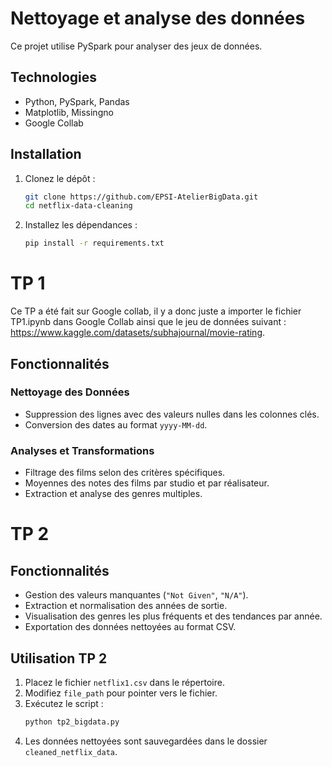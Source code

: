 # Nettoyage et analyse des données
Ce projet utilise PySpark pour analyser des jeux de données.

## Technologies

- Python, PySpark, Pandas
- Matplotlib, Missingno
- Google Collab

## Installation

1. Clonez le dépôt :
   ```bash
   git clone https://github.com/EPSI-AtelierBigData.git
   cd netflix-data-cleaning
   ```
2. Installez les dépendances :
   ```bash
   pip install -r requirements.txt
   ```

# TP 1

Ce TP a été fait sur Google collab, il y a donc juste a importer le fichier TP1.ipynb dans Google Collab ainsi que le jeu de données suivant : https://www.kaggle.com/datasets/subhajournal/movie-rating. 

## Fonctionnalités

### Nettoyage des Données
- Suppression des lignes avec des valeurs nulles dans les colonnes clés.
- Conversion des dates au format `yyyy-MM-dd`.

### Analyses et Transformations
- Filtrage des films selon des critères spécifiques.
- Moyennes des notes des films par studio et par réalisateur.
- Extraction et analyse des genres multiples.

# TP 2

## Fonctionnalités

- Gestion des valeurs manquantes (`"Not Given"`, `"N/A"`).
- Extraction et normalisation des années de sortie.
- Visualisation des genres les plus fréquents et des tendances par année.
- Exportation des données nettoyées au format CSV.

## Utilisation TP 2

1. Placez le fichier `netflix1.csv` dans le répertoire.
2. Modifiez `file_path` pour pointer vers le fichier.
3. Exécutez le script :
   ```bash
   python tp2_bigdata.py
   ```
4. Les données nettoyées sont sauvegardées dans le dossier `cleaned_netflix_data`.